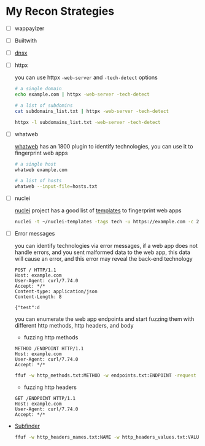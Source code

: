 # My Recon Strategies

- [ ] wappaylzer
- [ ] Builtwith
- [ ] [dnsx](https://github.com/projectdiscovery/dnsx)
- [ ] httpx

  you can use httpx `-web-server` and `-tech-detect` options

  ``` bash
  # a single domain
  echo example.com | httpx -web-server -tech-detect
  
  # a list of subdomins
  cat subdomains_list.txt | httpx -web-server -tech-detect
  
  httpx -l subdomains_list.txt -web-server -tech-detect
  ```
  
- [ ] whatweb

  [whatweb](https://github.com/urbanadventurer/WhatWeb) has an 1800 plugin to identify technologies, you can use it to fingerprint web apps

  ```bash
  # a single host
  whatweb example.com
  
  # a list of hosts
  whatweb --input-file=hosts.txt
  ```

- [ ] nuclei

  [nuclei](https://github.com/projectdiscovery/nuclei) project has a good list of [templates](https://github.com/projectdiscovery/nuclei-templates) to fingerprint web apps

  ```bash
  nuclei -t ~/nuclei-templates -tags tech -u https://example.com -c 200
  ```

- [ ] Error messages

  you can identify technologies via error messages, if a web app does not handle errors, and you sent malformed data to the web app, this data will cause an error, and this error may reveal the  back-end technology

  ```http
  POST / HTTP/1.1
  Host: example.com
  User-Agent: curl/7.74.0
  Accept: */*
  Content-type: application/json
  Content-Length: 8
  
  {"test":d
  ```

  you can enumerate the web app endpoints and start fuzzing them with different http methods, http headers, and body

  

  - fuzzing http methods

  ```http
  METHOD /ENDPOINT HTTP/1.1
  Host: example.com
  User-Agent: curl/7.74.0
  Accept: */*
  
  ```

  

  ```bash
  ffuf -w http_methods.txt:METHOD -w endpoints.txt:ENDPOINT -request http_request.txt
  ```

  - fuzzing http headers

  ```http
  GET /ENDPOINT HTTP/1.1
  Host: example.com
  User-Agent: curl/7.74.0
  Accept: */*
  ```

- [Subfinder](https://github.com/projectdiscovery/subfinder)

  ```bash
  ffuf -w http_headers_names.txt:NAME -w http_headers_values.txt:VALUE -w endpoints.txt:ENDPOINT -request http_request.txt  -H "NAME: VALUE"
  ```

  

  


